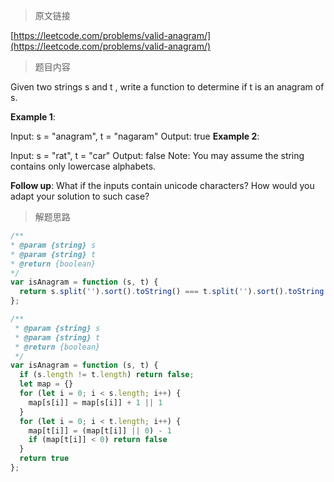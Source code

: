 > 原文链接

[https://leetcode.com/problems/valid-anagram/](https://leetcode.com/problems/valid-anagram/)
> 题目内容

Given two strings s and t , write a function to determine if t is an anagram of s.

**Example 1**:

Input: s = "anagram", t = "nagaram"
Output: true
**Example 2**:

Input: s = "rat", t = "car"
Output: false
Note:
You may assume the string contains only lowercase alphabets.

**Follow up**:
What if the inputs contain unicode characters? How would you adapt your solution to such case?

> 解题思路

```js
/**
* @param {string} s
* @param {string} t
* @return {boolean}
*/
var isAnagram = function (s, t) {
  return s.split('').sort().toString() === t.split('').sort().toString()
};
```

```js
/**
 * @param {string} s
 * @param {string} t
 * @return {boolean}
 */
var isAnagram = function (s, t) {
  if (s.length != t.length) return false;
  let map = {}
  for (let i = 0; i < s.length; i++) {
    map[s[i]] = map[s[i]] + 1 || 1
  }
  for (let i = 0; i < t.length; i++) {
    map[t[i]] = (map[t[i]] || 0) - 1
    if (map[t[i]] < 0) return false
  }
  return true
};
```